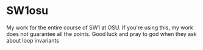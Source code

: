 # SW1osu
My work for the entire course of SW1 at OSU. If you're using this, my work does not guarantee all the points. Good luck and pray to god when they ask about loop invariants
